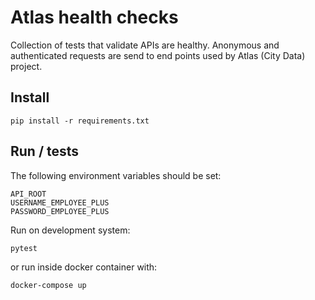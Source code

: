 # Atlas health checks

Collection of tests that validate APIs are healthy.
Anonymous and authenticated requests are send to end points used by Atlas (City Data) project.


## Install
```
pip install -r requirements.txt
```

## Run / tests

The following environment variables should be set:
```
API_ROOT
USERNAME_EMPLOYEE_PLUS
PASSWORD_EMPLOYEE_PLUS
```

Run on development system:
```
pytest
```

or run inside docker container with:

```
docker-compose up
``` 
